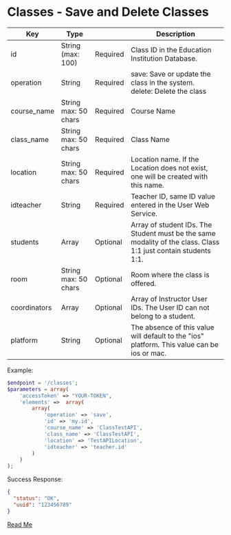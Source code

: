 
# Classes - Save and Delete Classes

Key | Type |  | Description
|-|-|-|-|
id | String (max: 100) | Required | Class ID in the Education Institution Database.
operation | String | Required | save: Save or update the class in the system.</br>delete: Delete the class
course_name | String max: 50 chars | Required | Course Name
class_name | String max: 50 chars | Required | Class Name
location | String max: 50 chars | Required | Location name. If the Location does not exist, one will be created with this name.
idteacher | String | Required | Teacher ID, same ID value entered in the User Web Service.
students | Array | Optional | Array of student IDs. The Student must be the same modality of the class. Class 1:1 just contain students 1:1.
room | String max: 50 chars | Optional | Room where the class is offered.
coordinators | Array | Optional | Array of Instructor User IDs. The User ID can not belong to a student.
platform | String | Optional | The absence of this value will default to the "ios" platform. This value can be ios or mac.

Example:

```php
$endpoint = '/classes';
$parameters = array(
    'accessToken' => "YOUR-TOKEN",
    'elements' =>  array(
        array(
            'operation' => 'save', 
            'id' => 'my.id', 
            'course_name' => 'ClassTestAPI',
            'class_name' => 'ClassTestAPI',
            'location' => 'TestAPILocation',
            'idteacher' => 'teacher.id'
        )
    )
);
```

Success Response:

```json
{
  "status": "OK",
  "uuid": "123456789"
}
```

[Read Me](readme.md)
